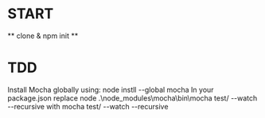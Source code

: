 # START
** clone & npm init **

# TDD
Install Mocha globally using: node instll --global mocha
In your package.json replace 
node .\\node_modules\\mocha\\bin\\mocha test/ --watch --recursive
with
mocha test/ --watch --recursive